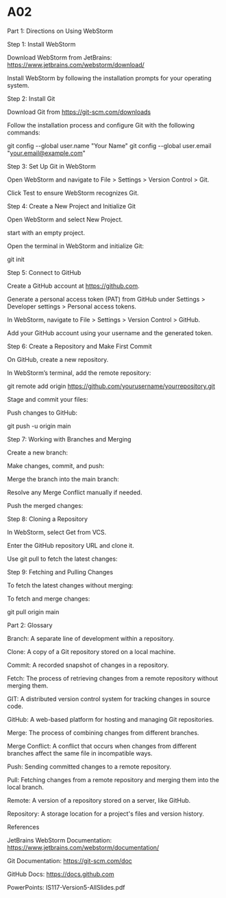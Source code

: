 # A02

Part 1: Directions on Using WebStorm

Step 1: Install WebStorm

Download WebStorm from JetBrains: https://www.jetbrains.com/webstorm/download/

Install WebStorm by following the installation prompts for your operating system.

Step 2: Install Git

Download Git from https://git-scm.com/downloads

Follow the installation process and configure Git with the following commands:

git config --global user.name "Your Name"
git config --global user.email "your.email@example.com"

Step 3: Set Up Git in WebStorm

Open WebStorm and navigate to File > Settings > Version Control > Git.

Click Test to ensure WebStorm recognizes Git.

Step 4: Create a New Project and Initialize Git

Open WebStorm and select New Project.

start with an empty project.

Open the terminal in WebStorm and initialize Git:

git init

Step 5: Connect to GitHub

Create a GitHub account at https://github.com.

Generate a personal access token (PAT) from GitHub under Settings > Developer settings > Personal access tokens.

In WebStorm, navigate to File > Settings > Version Control > GitHub.

Add your GitHub account using your username and the generated token.

Step 6: Create a Repository and Make First Commit

On GitHub, create a new repository.

In WebStorm’s terminal, add the remote repository:

git remote add origin https://github.com/yourusername/yourrepository.git

Stage and commit your files:

Push changes to GitHub:

git push -u origin main

Step 7: Working with Branches and Merging

Create a new branch:

Make changes, commit, and push:

Merge the branch into the main branch:

Resolve any Merge Conflict manually if needed.

Push the merged changes:

Step 8: Cloning a Repository

In WebStorm, select Get from VCS.

Enter the GitHub repository URL and clone it.

Use git pull to fetch the latest changes:

Step 9: Fetching and Pulling Changes

To fetch the latest changes without merging:

To fetch and merge changes:

git pull origin main

Part 2: Glossary

Branch: A separate line of development within a repository.

Clone: A copy of a Git repository stored on a local machine.

Commit: A recorded snapshot of changes in a repository.

Fetch: The process of retrieving changes from a remote repository without merging them.

GIT: A distributed version control system for tracking changes in source code.

GitHub: A web-based platform for hosting and managing Git repositories.

Merge: The process of combining changes from different branches.

Merge Conflict: A conflict that occurs when changes from different branches affect the same file in incompatible ways.

Push: Sending committed changes to a remote repository.

Pull: Fetching changes from a remote repository and merging them into the local branch.

Remote: A version of a repository stored on a server, like GitHub.

Repository: A storage location for a project's files and version history.

References

JetBrains WebStorm Documentation: https://www.jetbrains.com/webstorm/documentation/

Git Documentation: https://git-scm.com/doc

GitHub Docs: https://docs.github.com

PowerPoints: IS117-Version5-AllSlides.pdf
